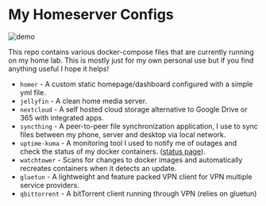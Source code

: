 # My Homeserver Configs

![demo](homeserve.gif)

This repo contains various docker-compose files that are currently running on my home lab. This is mostly just for my own personal use but if you find anything useful I hope it helps!
- `homer` - A custom static homepage/dashboard configured with a simple yml file.
- `jellyfin` - A clean home media server.
- `nextcloud` - A self hosted cloud storage alternative to Google Drive or 365 with integrated apps.
- `syncthing` - A peer-to-peer file synchronization application, I use to sync files between my phone, server and desktop via local network.
- `uptime-kuma` - A monitoring tool I used to notify me of outages and check the status of my docker containers. ([status page](https://monitor.kstr0infra.xyz/status/up)).
- `watchtower` - Scans for changes to docker images and automatically recreates containers when it detects an update.
- `gluetun` - A lightweight and feature packed VPN client for VPN multiple service providers.
- `qbittorrent` - A bitTorrent client running through VPN (relies on gluetun)
